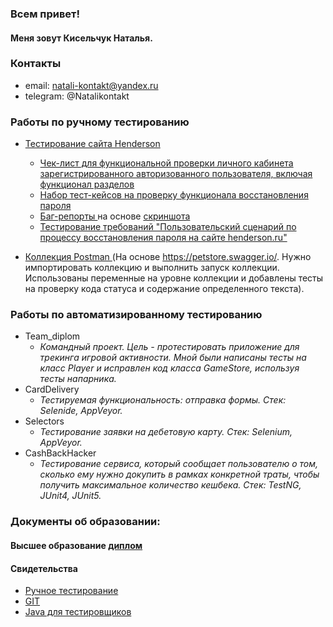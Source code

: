 ### Всем привет!

#### Меня зовут Кисельчук Наталья.

### Контакты
- email: natali-kontakt@yandex.ru
- telegram: @Natalikontakt

### Работы по ручному тестированию

* [Тестирование сайта Henderson](https://henderson.ru/)
    * [Чек-лист для функциональной проверки личного кабинета зарегистрированного авторизованного пользователя, включая функционал разделов](https://docs.google.com/spreadsheets/d/1iCxrHjvlpprcUEOLTFv1Vnpp0TC80cV2vXbTv9sn5nc/edit?usp=sharing)
   * [Набор тест-кейсов на проверку функционала восстановления пароля](https://docs.google.com/spreadsheets/d/1kXZyD_RMzvTKduIju3XaEq3WytIWnRDL1fjBLWfwWVU/edit?usp=share_link)
   * [Баг-репорты ](https://docs.google.com/spreadsheets/d/1Pf0CuwIAJTUH-tXiabesXkES2LApFzfNdp2Wi6H1QlY/edit?usp=sharing) на основе [скриншота](https://drive.google.com/file/d/1ucv3JFqEGY7ijVtP0Qn0BrdV2ipqYu37/view)
   * [Тестирование требований "Пользовательский сценарий по процессу восстановления пароля на сайте henderson.ru"](https://docs.google.com/document/d/1LB_tO1-AzyNe4cURAK07Hjy35QLB06C6cw1MQxLc5w0/edit?usp=share_link)

* [Коллекция Postman ](https://drive.google.com/file/d/1ViW-SJT9l87N8RNnBP96_qSLxTAsYvCt/view?usp=drive_link) (На основе https://petstore.swagger.io/. Нужно импортировать коллекцию и выполнить запуск коллекции. Использованы переменные на уровне коллекции и добавлены тесты на проверку кода статуса и содержание определенного текста).

### Работы по автоматизированному тестированию
* Team_diplom
  * _Командный проект. Цель - протестировать приложение для трекинга игровой активности.
Мной были написаны тесты на класс Player и исправлен код класса GameStore, используя тесты напарника._
* CardDelivery 
   * _Тестируемая функциональность: отправка формы. Стек: Selenide, AppVeyor._
* Selectors
   * _Тестирование заявки на дебетовую карту. Стек: Selenium, AppVeyor._
* CashBackHacker
   * _Тестирование сервиса, который сообщает пользователю о том, сколько ему нужно докупить в рамках конкретной траты, чтобы получить максимальное количество кешбека. Стек: TestNG, JUnit4, JUnit5._


### Документы об образовании:
#### Высшее образование [диплом](https://drive.google.com/file/d/1rR1TFfjZevI5dh83muuD62Va69Y6qeup/view?usp=share_link)
#### Свидетельства   
 * [Ручное тестирование](https://drive.google.com/file/d/1IzsVBeL_a486yaGG_62FgaED8ApRnUp1/view?usp=share_link)
 * [GIT](https://drive.google.com/file/d/10b3PPzi3Oex-d1aHmkqsbdK8ZqLc9Ld9/view?usp=share_link)
 * [Java для тестировщиков](https://drive.google.com/file/d/1NK6SmB7rme7GzSAtlCCSUz-7DEp0-xTs/view?usp=share_link)

